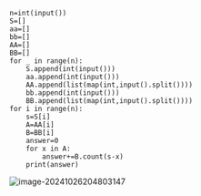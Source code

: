 ```
n=int(input())
S=[]
aa=[]
bb=[]
AA=[]
BB=[]
for _ in range(n):
    S.append(int(input()))
    aa.append(int(input()))
    AA.append(list(map(int,input().split())))
    bb.append(int(input()))
    BB.append(list(map(int,input().split())))
for i in range(n):
    s=S[i]
    A=AA[i]
    B=BB[i]
    answer=0
    for x in A:
        answer+=B.count(s-x)
    print(answer)
```

![image-20241026204803147](C:\Users\huawei\AppData\Roaming\Typora\typora-user-images\image-20241026204803147.png)